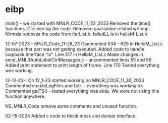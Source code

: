# eibp
main() - we started with MNLR_CODE_11_22_2023
Removed the time() functions. Cleaned up the code. Removed quarantine related writeup. 
Nirmala removes the code from tierList.h.  failedLL is in helloM-List.h 

12-07-2023 - MNLR_Code_11-28_23 
Commented 534 - 629 in HelloM_List.c because that part was not getting executed.
Added code to handle loopback interface “lo”. Line 517 in HelloM_List.c
Made changes in send_MNLRAutoLabelCtrlMessages.c - uncommented lines 55 and 56
Added print statement to print length of frame. Line 170
Tested everything was working.

12-12-23-: On 12_1-23 started working on 
MNLR_CODE_11_30_2023
Commented enableLogFiles and fptr. - everything was working ok
Commented getTS() - tested everything was okay. We were not using this function anywhere.

NS_MNLR_Code
remove some comments and unused function.

02-15-2024
Added c code to block meas and docker interface. 
